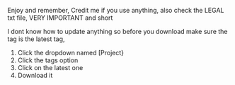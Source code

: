 Enjoy and remember, Credit me if you use anything, also check the LEGAL txt file, VERY IMPORTANT and short

I dont know how to update anything so before you download make sure the tag is the latest tag,

1) Click the dropdown named [Project}
2) Click the tags option
3) Click on the latest one
4) Download it

